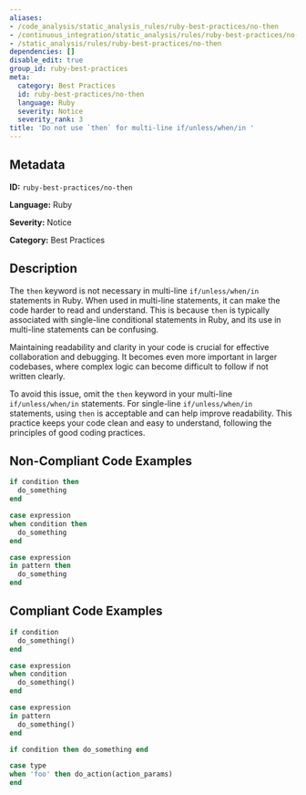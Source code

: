 ```yaml
---
aliases:
- /code_analysis/static_analysis_rules/ruby-best-practices/no-then
- /continuous_integration/static_analysis/rules/ruby-best-practices/no-then
- /static_analysis/rules/ruby-best-practices/no-then
dependencies: []
disable_edit: true
group_id: ruby-best-practices
meta:
  category: Best Practices
  id: ruby-best-practices/no-then
  language: Ruby
  severity: Notice
  severity_rank: 3
title: 'Do not use `then` for multi-line if/unless/when/in '
---
```

<!--  SOURCED FROM https://github.com/DataDog/datadog-static-analyzer-rule-docs -->


## Metadata
**ID:** `ruby-best-practices/no-then`

**Language:** Ruby

**Severity:** Notice

**Category:** Best Practices

## Description
The `then` keyword is not necessary in multi-line `if/unless/when/in` statements in Ruby. When used in multi-line statements, it can make the code harder to read and understand. This is because `then` is typically associated with single-line conditional statements in Ruby, and its use in multi-line statements can be confusing.

Maintaining readability and clarity in your code is crucial for effective collaboration and debugging. It becomes even more important in larger codebases, where complex logic can become difficult to follow if not written clearly. 

To avoid this issue, omit the `then` keyword in your multi-line `if/unless/when/in` statements. For single-line `if/unless/when/in` statements, using `then` is acceptable and can help improve readability. This practice keeps your code clean and easy to understand, following the principles of good coding practices.

## Non-Compliant Code Examples
```ruby
if condition then
  do_something
end

case expression
when condition then
  do_something
end

case expression
in pattern then
  do_something
end

```

## Compliant Code Examples
```ruby
if condition
  do_something()
end

case expression
when condition
  do_something()
end

case expression
in pattern
  do_something()
end

if condition then do_something end

case type
when 'foo' then do_action(action_params)
end
```
